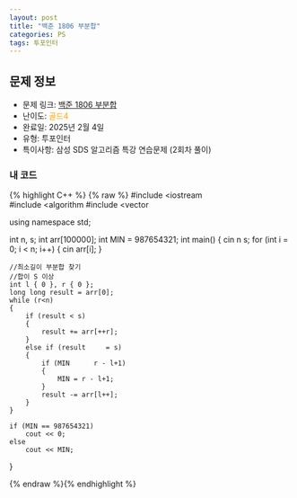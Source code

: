 ```yaml
---
layout: post
title: "백준 1806 부분합"
categories: PS
tags: 투포인터
---
```


## 문제 정보
- 문제 링크: [백준 1806 부분합](https://www.acmicpc.net/problem/18066)
- 난이도: <span style="color:#FFA500">골드4</span>
- 완료일: 2025년 2월 4일
- 유형: 투포인터
- 특이사항: 삼성 SDS 알고리즘 특강 연습문제 (2회차 풀이)

### 내 코드

{% highlight C++ %} {% raw %}
#include <iostream	
#include <algorithm	
#include <vector	

using namespace std;

int n, s;
int arr[100000];
int MIN = 987654321;
int main()
{
	cin 		 n 		 s;
	for (int i = 0; i < n; i++)
	{
		cin 		 arr[i];
	}

	//최소길이 부분합 찾기
	//합이 S 이상
	int l { 0 }, r { 0 };
	long long result = arr[0];
	while (r<n)
	{
		if (result < s)
		{
			result += arr[++r];
		}
		else if (result 	= s)
		{
			if (MIN 	 r - l+1)
			{
				MIN = r - l+1;
			}
			result -= arr[l++];
		}
	}

	if (MIN == 987654321)
		cout << 0;
	else
		cout << MIN;

}

{% endraw %}{% endhighlight %}

